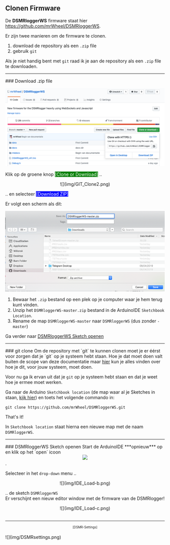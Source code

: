 ## Clonen Firmware
De **DSMRloggerWS** firmware staat hier
<a href="https://github.com/mrWheel/DSMRloggerWS" target="_blank">
https://github.com/mrWheel/DSMRloggerWS</a>.

Er zijn twee manieren om de firmware te clonen.

1. download de repository als een `.zip` file
2. gebruik `git`

Als je niet handig bent met `git` raad ik je aan de repository als een `.zip` file te downloaden.

<hr>
### Download .zip file

![](img/GIT_Clone1.png)

Klik op de groene knop
<span style="background: green; color: white;">[Clone or Download]</span> ..

<center>![](img/GIT_Clone2.png)</center>

.. en selecteer
<span style="background: blue; color: white;">[Download ZIP]</span>

Er volgt een scherm als dit:

![](img/GIT_SaveZIP.png)

1. Bewaar het `.zip` bestand op een plek op je computer waar je hem terug kunt vinden.
2. Unzip het `DSMRloggerWS-master.zip` bestand in de ArduinoIDE `Sketchbook Location`.
3. Rename de map `DSMRloggerWS-master` naar `DSMRloggerWS` (dus zonder `-master`)

Ga verder naar [DSMRloggerWS Sketch openen](#dsmrloggerws-sketch-openen)

<hr>
### git clone
Om de repository met `git` te kunnen clonen moet je er éérst voor zorgen dat je `git` 
op je systeem hebt staan. Hoe je dat moet doen valt buiten de scope van deze documentatie
maar
<a href="https://git-scm.com/book/nl/v1/Aan-de-slag-Git-installeren" target="_blank">
hier</a>
kun je alles vinden over hoe je dit, voor jouw systeem, moet doen.

Voor nu ga ik ervan uit dat je `git` op je systeem hebt staan en dat je weet hoe je
ermee moet werken.

Ga naar de Arduino `Sketchbook location` (de map waar al je Sketches in staan, 
[kijk hier](installatieESP8266core.md))
en toets het volgende commando in:
```
git clone https://github.com/mrWheel/DSMRloggerWS.git
```
That's it!

In `Sketchbook location` staat hierna een nieuwe map met de naam `DSMRloggerWS`. 

<hr>
### DSMRloggerWS Sketch openen
Start de ArduinoIDE ***opnieuw*** op en klik op het `open` icoon 
<center><img src="../img/IDE_Load-a.png" width="500" /></center>.

Selecteer in het `drop-down` menu ..

<center>![](img/IDE_Load-b.png)</center>

.. de sketch `DSMRloggerWS`<br>
Er verschijnt een nieuw editor window met de firmware van de DSMRlogger!

<center>![](img/IDE_Load-c.png)</center>

<br>

----
<center style="font-size: 70%">[DSMR-Settings]</center><br>
![](img/DSMRsettings.png)
